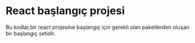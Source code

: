 # React başlangıç projesi
Bu kodlar,bir react projesine başlangıç için gerekli olan paketlerden oluşan bir başlangıç setidir.